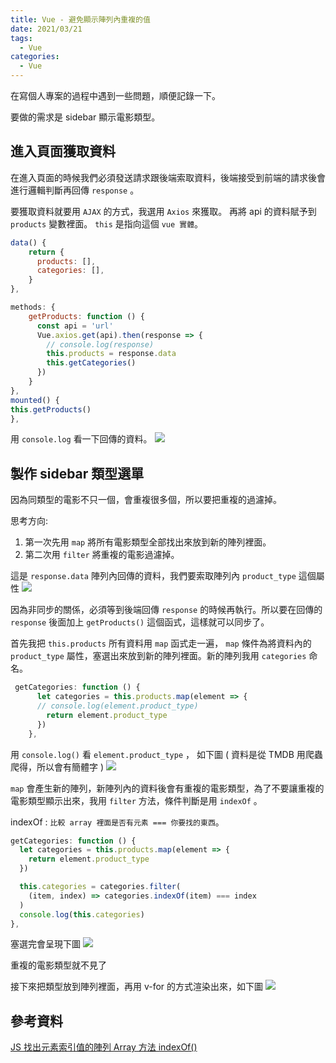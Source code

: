 ```yaml
---
title: Vue - 避免顯示陣列內重複的值
date: 2021/03/21
tags:
  - Vue
categories:
  - Vue
---
```


在寫個人專案的過程中遇到一些問題，順便記錄一下。

要做的需求是 sidebar 顯示電影類型。

## 進入頁面獲取資料

在進入頁面的時候我們必須發送請求跟後端索取資料，後端接受到前端的請求後會進行邏輯判斷再回傳 `response` 。

要獲取資料就要用 `AJAX` 的方式，我選用 `Axios` 來獲取。
再將 api 的資料賦予到 `products` 變數裡面。
`this` 是指向這個 `vue 實體`。

```javascript
data() {
    return {
      products: [],
      categories: [],
    }
},

methods: {
    getProducts: function () {
      const api = 'url'
      Vue.axios.get(api).then(response => {
        // console.log(response)
        this.products = response.data
        this.getCategories()
      })
    }
},
mounted() {
this.getProducts()
},
```

用 `console.log` 看一下回傳的資料。
![](https://i.imgur.com/nnrCX4J.png)

## 製作 sidebar 類型選單

因為同類型的電影不只一個，會重複很多個，所以要把重複的過濾掉。

思考方向:

1. 第一次先用 `map` 將所有電影類型全部找出來放到新的陣列裡面。
2. 第二次用 `filter` 將重複的電影過濾掉。

這是 `response.data` 陣列內回傳的資料，我們要索取陣列內 `product_type` 這個屬性
![](https://i.imgur.com/aop2BX3.png)

因為非同步的關係，必須等到後端回傳 `response` 的時候再執行。所以要在回傳的 `response` 後面加上 `getProducts()` 這個函式，這樣就可以同步了。

首先我把 `this.products` 所有資料用 `map` 函式走一遍， `map` 條件為將資料內的 `product_type` 屬性，塞選出來放到新的陣列裡面。新的陣列我用 `categories` 命名。

```javascript
 getCategories: function () {
      let categories = this.products.map(element => {
      // console.log(element.product_type)
        return element.product_type
      })
    },
```

用 `console.log()` 看 `element.product_type` ， 如下圖
( 資料是從 TMDB 用爬蟲爬得，所以會有簡體字 )
![](https://i.imgur.com/OsobCQC.png)

`map` 會產生新的陣列，新陣列內的資料後會有重複的電影類型，為了不要讓重複的電影類型顯示出來，我用 `filter` 方法，條件判斷是用 `indexOf` 。

indexOf : `比較 array 裡面是否有元素 === 你要找的東西`。

```javascript
getCategories: function () {
  let categories = this.products.map(element => {
    return element.product_type
  })

  this.categories = categories.filter(
    (item, index) => categories.indexOf(item) === index
  )
  console.log(this.categories)
},
```

塞選完會呈現下圖
![](https://i.imgur.com/MXX7XeQ.png)

重複的電影類型就不見了

接下來把類型放到陣列裡面，再用 v-for 的方式渲染出來，如下圖
![](https://i.imgur.com/J6kSJ0i.png)

## 參考資料

[JS 找出元素索引值的陣列 Array 方法 indexOf()](https://ithelp.ithome.com.tw/articles/10227363)

